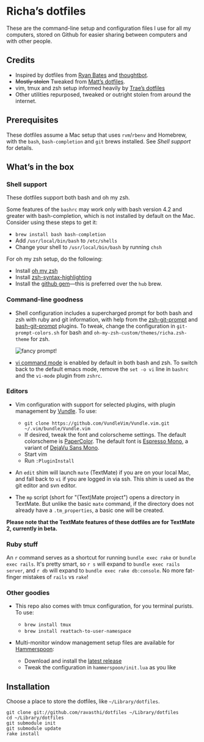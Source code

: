 # Richa’s dotfiles

These are the command-line setup and configuration files I use for all my computers, stored on Github for easier sharing between computers and with other people.

## Credits

* Inspired by dotfiles from [Ryan Bates](https://github.com/ryanb/dotfiles) and [thoughtbot](http://github.com/thoughtbot/dotfiles).
* <span style="text-decoration: line-through;">Mostly stolen</span> Tweaked from [Matt’s dotfiles](https://github.com/mbrictson/dotfiles).
* vim, tmux and zsh setup informed heavily by [Trae’s dotfiles](https://github.com/trobrock)
* Other utilities repurposed, tweaked or outright stolen from around the internet.

## Prerequisites

These dotfiles assume a Mac setup that uses `rvm`/`rbenv` and Homebrew, with the `bash`, `bash-completion` and `git` brews installed. See *Shell support* for details.

## What’s in the box

### Shell support

These dotfiles support both bash and oh my zsh.

Some features of the `bashrc` may work only with bash version 4.2 and greater with bash-completion, which is not installed by default on the Mac. Consider using these steps to get it:

* `brew install bash bash-completion`
* Add `/usr/local/bin/bash` to `/etc/shells`
* Change your shell to `/usr/local/bin/bash` by running `chsh`

For oh my zsh setup, do the following:

* Install [oh my zsh](https://github.com/robbyrussell/oh-my-zsh)
* Install [zsh-syntax-highlighting](https://github.com/zsh-users/zsh-syntax-highlighting)
* Install the [github gem](https://github.com/defunkt/github-gem)—this is preferred over the `hub` brew.

### Command-line goodness

* Shell configuration includes a supercharged prompt for both bash and zsh with ruby and git information, with help from the [zsh-git-prompt](https://github.com/olivierverdier/zsh-git-prompt/blob/master/zshrc.sh) and [bash-git-prompt](https://github.com/magicmonty/bash-git-prompt) plugins. To tweak, change the configuration in `git-prompt-colors.sh` for bash and `oh-my-zsh-custom/themes/richa.zsh-theme` for zsh.

    <img style="max-width: 100%;" src="https://s3.amazonaws.com/f.cl.ly/items/1D300k0E3y3F3U392s3r/Screen%20Shot%202015-12-21%20at%209.59.22%20AM.png" alt="fancy prompt!" />

* [vi command mode](http://www.catonmat.net/blog/bash-vi-editing-mode-cheat-sheet/) is enabled by default in both bash and zsh. To switch back to the default emacs mode, remove the `set -o vi` line in `bashrc` and the `vi-mode` plugin from `zshrc`.

### Editors

* Vim configuration with support for selected plugins, with plugin management by [Vundle](https://github.com/VundleVim/Vundle.vim). To use:

    * `git clone https://github.com/VundleVim/Vundle.vim.git ~/.vim/bundle/Vundle.vim`
    * If desired, tweak the font and colorscheme settings. The default colorscheme is [PaperColor](http://vimcolors.com/234/PaperColor/light). The default font is [Espresso Mono](https://twitter.com/chrisbowler/status/205688974369492992), a variant of [DejaVu Sans Mono](http://dejavu-fonts.org/wiki/Main_Page).
    * Start vim
    * Run `:PluginInstall`

* An `edit` shim will launch `mate` (TextMate) if you are on your local Mac, and fall back to `vi` if you are logged in via ssh. This shim is used as the git editor and svn editor.

* The `mp` script (short for "(Text)Mate project") opens a directory in TextMate. But unlike the basic `mate` command, if the directory does not already have a `.tm_properties`, a basic one will be created.

**Please note that the TextMate features of these dotfiles are for TextMate 2, currently in beta.**

### Ruby stuff

An `r` command serves as a shortcut for running `bundle exec rake` or `bundle exec rails`. It's pretty smart, so `r s` will expand to `bundle exec rails server`, and `r db` will expand to `bundle exec rake db:console`. No more fat-finger mistakes of `rails` vs `rake`!

### Other goodies

* This repo also comes with tmux configuration, for you terminal purists. To use:

    * `brew install tmux`
    * `brew install reattach-to-user-namespace`

* Multi-monitor window management setup files are available for [Hammerspoon](http://www.hammerspoon.org):
    * Download and install the [latest release](https://github.com/Hammerspoon/hammerspoon/releases/latest)
    * Tweak the configuration in `hammerspoon/init.lua` as you like





## Installation

Choose a place to store the dotfiles, like `~/Library/dotfiles`.

```
git clone git://github.com/ravasthi/dotfiles ~/Library/dotfiles
cd ~/Library/dotfiles
git submodule init
git submodule update
rake install
```


